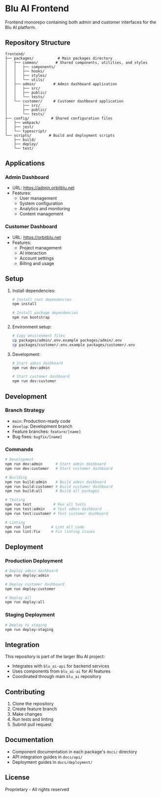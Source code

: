 # Blu AI Frontend

Frontend monorepo containing both admin and customer interfaces for the Blu AI platform.

## Repository Structure

```
frontend/
├── packages/           # Main packages directory
│   ├── common/        # Shared components, utilities, and styles
│   │   ├── components/
│   │   ├── hooks/
│   │   ├── styles/
│   │   └── utils/
│   ├── admin/        # Admin dashboard application
│   │   ├── src/
│   │   ├── public/
│   │   └── tests/
│   └── customer/     # Customer dashboard application
│       ├── src/
│       ├── public/
│       └── tests/
├── config/          # Shared configuration files
│   ├── webpack/
│   ├── jest/
│   └── typescript/
└── scripts/        # Build and deployment scripts
    ├── build/
    ├── deploy/
    └── test/
```

## Applications

### Admin Dashboard
- URL: https://admin.orbitblu.net
- Features:
  - User management
  - System configuration
  - Analytics and monitoring
  - Content management

### Customer Dashboard
- URL: https://orbitblu.net
- Features:
  - Project management
  - AI interaction
  - Account settings
  - Billing and usage

## Setup

1. Install dependencies:
   ```bash
   # Install root dependencies
   npm install

   # Install package dependencies
   npm run bootstrap
   ```

2. Environment setup:
   ```bash
   # Copy environment files
   cp packages/admin/.env.example packages/admin/.env
   cp packages/customer/.env.example packages/customer/.env
   ```

3. Development:
   ```bash
   # Start admin dashboard
   npm run dev:admin

   # Start customer dashboard
   npm run dev:customer
   ```

## Development

### Branch Strategy
- `main`: Production-ready code
- `develop`: Development branch
- Feature branches: `feature/[name]`
- Bug fixes: `bugfix/[name]`

### Commands
```bash
# Development
npm run dev:admin      # Start admin dashboard
npm run dev:customer   # Start customer dashboard

# Building
npm run build:admin    # Build admin dashboard
npm run build:customer # Build customer dashboard
npm run build:all      # Build all packages

# Testing
npm run test          # Run all tests
npm run test:admin    # Test admin dashboard
npm run test:customer # Test customer dashboard

# Linting
npm run lint         # Lint all code
npm run lint:fix     # Fix linting issues
```

## Deployment

### Production Deployment
```bash
# Deploy admin dashboard
npm run deploy:admin

# Deploy customer dashboard
npm run deploy:customer

# Deploy all
npm run deploy:all
```

### Staging Deployment
```bash
# Deploy to staging
npm run deploy:staging
```

## Integration

This repository is part of the larger Blu AI project:
- Integrates with `blu_ai-api` for backend services
- Uses components from `blu_ai-ai` for AI features
- Coordinated through main `blu_ai` repository

## Contributing

1. Clone the repository
2. Create feature branch
3. Make changes
4. Run tests and linting
5. Submit pull request

## Documentation

- Component documentation in each package's `docs/` directory
- API integration guides in `docs/api/`
- Deployment guides in `docs/deployment/`

## License

Proprietary - All rights reserved
